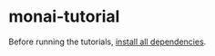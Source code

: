 # monai-tutorial

Before running the tutorials, [install all dependencies](https://docs.monai.io/en/latest/installation.html#installing-the-recommended-dependencies).  
